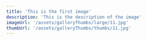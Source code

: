 ```yaml
---
title: 'This is the first image'
description: 'This is the description of the image'
imageUrl: '/assets/galleryThumbs/large/11.jpg'
thumbUrl: '/assets/galleryThumbs/thumbs/11.jpg'
---
```

